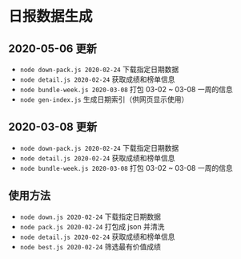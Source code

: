 # 日报数据生成

## 2020-05-06 更新

- `node down-pack.js 2020-02-24` 下载指定日期数据
- `node detail.js 2020-02-24` 获取成绩和榜单信息
- `node bundle-week.js 2020-03-08` 打包 03-02 ~ 03-08 一周的信息
- `node gen-index.js` 生成日期索引（供网页显示使用）

## 2020-03-08 更新

- `node down-pack.js 2020-02-24` 下载指定日期数据
- `node detail.js 2020-02-24` 获取成绩和榜单信息
- `node bundle-week.js 2020-03-08` 打包 03-02 ~ 03-08 一周的信息

## 使用方法

- `node down.js 2020-02-24` 下载指定日期数据
- `node pack.js 2020-02-24` 打包成 json 并清洗
- `node detail.js 2020-02-24` 获取成绩和榜单信息
- `node best.js 2020-02-24` 筛选最有价值成绩